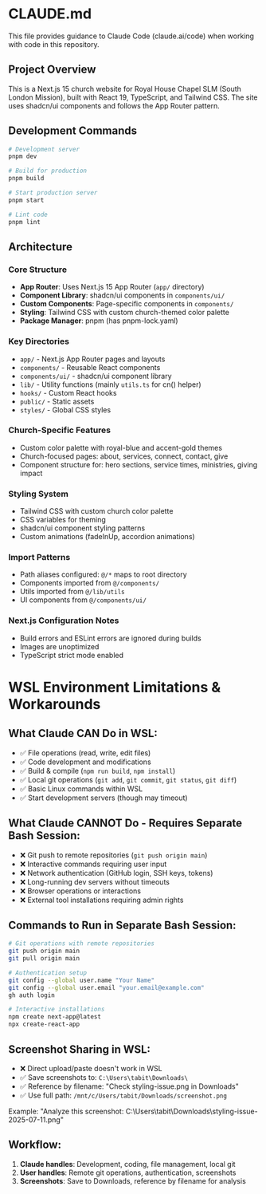 # CLAUDE.md

This file provides guidance to Claude Code (claude.ai/code) when working with code in this repository.

## Project Overview

This is a Next.js 15 church website for Royal House Chapel SLM (South London Mission), built with React 19, TypeScript, and Tailwind CSS. The site uses shadcn/ui components and follows the App Router pattern.

## Development Commands

```bash
# Development server
pnpm dev

# Build for production
pnpm build

# Start production server
pnpm start

# Lint code
pnpm lint
```

## Architecture

### Core Structure
- **App Router**: Uses Next.js 15 App Router (`app/` directory)
- **Component Library**: shadcn/ui components in `components/ui/`
- **Custom Components**: Page-specific components in `components/`
- **Styling**: Tailwind CSS with custom church-themed color palette
- **Package Manager**: pnpm (has pnpm-lock.yaml)

### Key Directories
- `app/` - Next.js App Router pages and layouts
- `components/` - Reusable React components
- `components/ui/` - shadcn/ui component library
- `lib/` - Utility functions (mainly `utils.ts` for cn() helper)
- `hooks/` - Custom React hooks
- `public/` - Static assets
- `styles/` - Global CSS styles

### Church-Specific Features
- Custom color palette with royal-blue and accent-gold themes
- Church-focused pages: about, services, connect, contact, give
- Component structure for: hero sections, service times, ministries, giving impact

### Styling System
- Tailwind CSS with custom church color palette
- CSS variables for theming
- shadcn/ui component styling patterns
- Custom animations (fadeInUp, accordion animations)

### Import Patterns
- Path aliases configured: `@/*` maps to root directory
- Components imported from `@/components/`
- Utils imported from `@/lib/utils`
- UI components from `@/components/ui/`

### Next.js Configuration Notes
- Build errors and ESLint errors are ignored during builds
- Images are unoptimized
- TypeScript strict mode enabled

# WSL Environment Limitations & Workarounds

## What Claude CAN Do in WSL:
- ✅ File operations (read, write, edit files)
- ✅ Code development and modifications  
- ✅ Build & compile (`npm run build`, `npm install`)
- ✅ Local git operations (`git add`, `git commit`, `git status`, `git diff`)
- ✅ Basic Linux commands within WSL
- ✅ Start development servers (though may timeout)

## What Claude CANNOT Do - Requires Separate Bash Session:
- ❌ Git push to remote repositories (`git push origin main`)
- ❌ Interactive commands requiring user input
- ❌ Network authentication (GitHub login, SSH keys, tokens)
- ❌ Long-running dev servers without timeouts
- ❌ Browser operations or interactions
- ❌ External tool installations requiring admin rights

## Commands to Run in Separate Bash Session:
```bash
# Git operations with remote repositories
git push origin main
git pull origin main

# Authentication setup
git config --global user.name "Your Name"
git config --global user.email "your.email@example.com" 
gh auth login

# Interactive installations
npm create next-app@latest
npx create-react-app
```

## Screenshot Sharing in WSL:
- ❌ Direct upload/paste doesn't work in WSL
- ✅ Save screenshots to: `C:\Users\tabit\Downloads\`
- ✅ Reference by filename: "Check styling-issue.png in Downloads"
- ✅ Use full path: `/mnt/c/Users/tabit/Downloads/screenshot.png`

Example: "Analyze this screenshot: C:\Users\tabit\Downloads\styling-issue-2025-07-11.png"

## Workflow:
1. **Claude handles**: Development, coding, file management, local git
2. **User handles**: Remote git operations, authentication, screenshots
3. **Screenshots**: Save to Downloads, reference by filename for analysis
